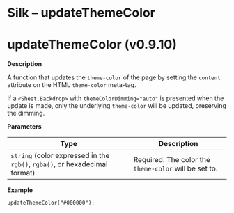 # Silk – updateThemeColor

# updateThemeColor (v0.9.10)

**Description**

A function that updates the `theme-color` of the page by setting the `content` attribute on the HTML `theme-color` meta-tag.

If a `<Sheet.Backdrop>` with `themeColorDimming="auto"` is presented when the update is made, only the underlying `theme-color` will be updated, preserving the dimming.

**Parameters**

| **Type** | **Description** |
| --- | --- |
| `string` (color expressed in the `rgb()`, `rgba()`, or hexadecimal format) | Required. The color the `theme-color` will be set to. |

**Example**

```tsx
updateThemeColor("#000000");
```